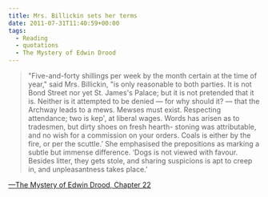 ```yaml
---
title: Mrs. Billickin sets her terms
date: 2011-07-31T11:40:59+00:00
tags:
  - Reading
  - quotations
  - The Mystery of Edwin Drood
---
```


> "Five-and-forty shillings per week by the month certain at the time of year," said Mrs. Billickin,
> "is only reasonable to both parties. It is not Bond Street nor yet St. James's Palace; but it is not pretended that it is.
> Neither is it attempted to be denied — for why should it? — that the Archway leads to a mews. Mewses must exist.
> Respecting attendance; two is kep', at liberal wages. Words has arisen as to tradesmen, but dirty shoes on fresh hearth- stoning was attributable, and no wish for a commission on your orders. Coals is either by the fire, or per the scuttle.’ She emphasised the prepositions as marking a subtle but immense difference. ‘Dogs is not viewed with favour. Besides litter, they gets stole, and sharing suspicions is apt to creep in, and unpleasantness takes place.’

[—The Mystery of Edwin Drood, Chapter 22](http://en.wikisource.org/wiki/The_Mystery_of_Edwin_Drood/Chapter_XXII)
